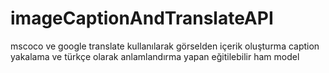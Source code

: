 # imageCaptionAndTranslateAPI
mscoco ve google translate kullanılarak görselden içerik oluşturma caption yakalama ve türkçe olarak anlamlandırma yapan eğitilebilir ham model
